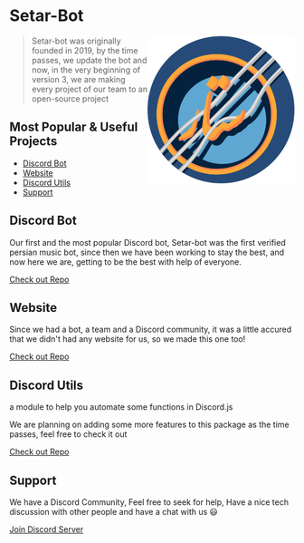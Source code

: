 # Setar-Bot

<a href="https://github.com/Setar-Bot/Setar-Bot/">
    <img src="https://github.com/Setar-Bot/Setar-Bot/raw/main/img/logo.png" width="260" align="right" alt="setar-bot-logo">
</a>

> Setar-bot was originally founded in 2019, by the time passes, we update the bot and now, in the very beginning of version 3, we are making every project of our team to an open-source project

## Most Popular & Useful Projects
- [Discord Bot](#discord-bot)
- [Website](#website)
- [Discord Utils](#discord-utils)
- [Support](#support)

## Discord Bot

Our first and the most popular Discord bot, Setar-bot was the first verified persian music bot, since then we have been working to stay the best, and now here we are, getting to be the best with help of everyone.

[Check out Repo](https://github.com/Setar-bot/bot/)

## Website

Since we had a bot, a team and a Discord community, it was a little accured that we didn't had any website for us, so we made this one too!

[Check out Repo](https://github.com/Setar-bot/website/)

## Discord Utils

a module to help you automate some functions in Discord.js

We are planning on adding some more features to this package as the time passes, feel free to check it out

[Check out Repo](https://github.com/Setar-bot/discord-utils/)

## Support

We have a Discord Community, Feel free to seek for help, Have a nice tech discussion with other people and have a chat with us 😃

[Join Discord Server](https://discord.gg/7jgfP6j4Tc)
